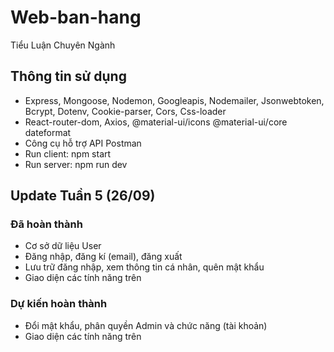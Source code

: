 # Web-ban-hang

Tiểu Luận Chuyên Ngành

## Thông tin sử dụng

- Express, Mongoose, Nodemon, Googleapis, Nodemailer, Jsonwebtoken, Bcrypt, Dotenv, Cookie-parser, Cors, Css-loader
- React-router-dom, Axios, @material-ui/icons @material-ui/core dateformat
- Công cụ hỗ trợ API Postman
- Run client: npm start
- Run server: npm run dev

## Update Tuần 5 (26/09)

### Đã hoàn thành

- Cơ sở dữ liệu User
- Đăng nhập, đăng kí (email), đăng xuất
- Lưu trữ đăng nhập, xem thông tin cá nhân, quên mật khẩu
- Giao diện các tính năng trên

### Dự kiến hoàn thành

- Đổi mật khẩu, phân quyền Admin và chức năng (tài khoản)
- Giao diện các tính năng trên
